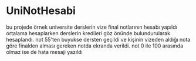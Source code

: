 # UniNotHesabi
bu projede örnek universite derslerin vize final notlarının hesabı yapıldı ortalama hesaplarken derslerin kredileri göz önünde bulundurularak hesaplandı. not 55'ten buyukse dersten geçildi ve kişinin vizeden aldığı nota göre finalden alması gereken notda ekranda verildi. not 0 ile 100 arasında olmaz ise de hata mesaji yazıldı
